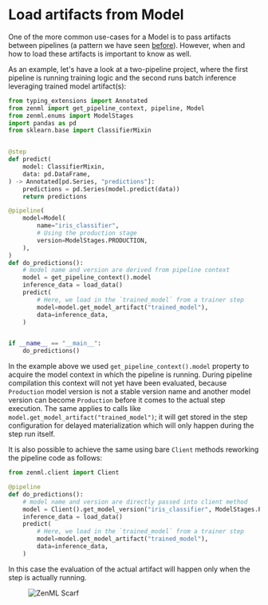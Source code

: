 # Load artifacts from Model

One of the more common use-cases for a Model is to pass artifacts between pipelines (a pattern we have seen [before](connecting-artifacts-via-a-model.md)). However, when and how to load these artifacts is important to know as well.

As an example, let's have a look at a two-pipeline project, where the first pipeline is running training logic and the second runs batch inference leveraging trained model artifact(s):

```python
from typing_extensions import Annotated
from zenml import get_pipeline_context, pipeline, Model
from zenml.enums import ModelStages
import pandas as pd
from sklearn.base import ClassifierMixin


@step
def predict(
    model: ClassifierMixin,
    data: pd.DataFrame,
) -> Annotated[pd.Series, "predictions"]:
    predictions = pd.Series(model.predict(data))
    return predictions

@pipeline(
    model=Model(
        name="iris_classifier",
        # Using the production stage
        version=ModelStages.PRODUCTION,
    ),
)
def do_predictions():
    # model name and version are derived from pipeline context
    model = get_pipeline_context().model
    inference_data = load_data()
    predict(
        # Here, we load in the `trained_model` from a trainer step
        model=model.get_model_artifact("trained_model"),  
        data=inference_data,
    )


if __name__ == "__main__":
    do_predictions()
```

In the example above we used `get_pipeline_context().model` property to acquire the model context in which the pipeline is running. During pipeline compilation this context will not yet have been evaluated, because `Production` model version is not a stable version name and another model version can become `Production` before it comes to the actual step execution. The same applies to calls like `model.get_model_artifact("trained_model")`; it will get stored in the step configuration for delayed materialization which will only happen during the step run itself.

It is also possible to achieve the same using bare `Client` methods reworking the pipeline code as follows:

```python
from zenml.client import Client

@pipeline
def do_predictions():
    # model name and version are directly passed into client method
    model = Client().get_model_version("iris_classifier", ModelStages.PRODUCTION)
    inference_data = load_data()
    predict(
        # Here, we load in the `trained_model` from a trainer step
        model=model.get_model_artifact("trained_model"),  
        data=inference_data,
    )
```

In this case the evaluation of the actual artifact will happen only when the step is actually running.

<figure><img src="https://static.scarf.sh/a.png?x-pxid=f0b4f458-0a54-4fcd-aa95-d5ee424815bc" alt="ZenML Scarf"><figcaption></figcaption></figure>

